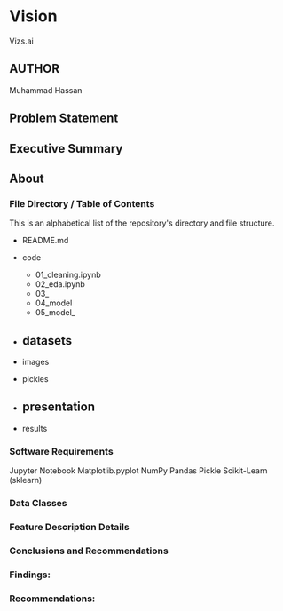 # Vision

Vizs.ai

## AUTHOR
Muhammad Hassan



## Problem Statement

## Executive Summary

## About



### File Directory / Table of Contents
This is an alphabetical list of the repository's directory and file structure.

- README.md
- code
  - 01_cleaning.ipynb
  - 02_eda.ipynb
  - 03_
  - 04_model
  - 05_model_

- datasets
    - 
- images
 
- pickles

- presentation
  - 
- results
  
   
### Software Requirements

Jupyter Notebook
Matplotlib.pyplot
NumPy
Pandas
Pickle
Scikit-Learn (sklearn)

### Data Classes

### Feature	Description	Details

### Conclusions and Recommendations

### Findings:

### Recommendations:
